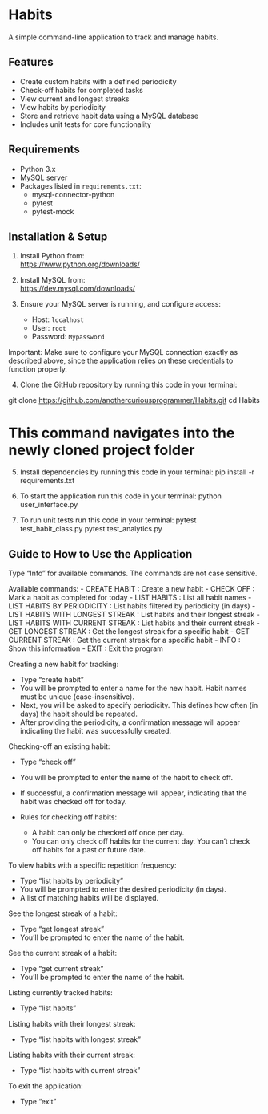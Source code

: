 # Habits

A simple command-line application to track and manage habits.

## Features

- Create custom habits with a defined periodicity
- Check-off habits for completed tasks
- View current and longest streaks
- View habits by periodicity
- Store and retrieve habit data using a MySQL database
- Includes unit tests for core functionality

## Requirements

- Python 3.x
- MySQL server
- Packages listed in `requirements.txt`:
  - mysql-connector-python
  - pytest
  - pytest-mock

## Installation & Setup

1. Install Python from:  
   https://www.python.org/downloads/

2. Install MySQL from:  
   https://dev.mysql.com/downloads/

3. Ensure your MySQL server is running, and configure access:
   - Host: `localhost`
   - User: `root`
   - Password: `Mypassword` 

Important: Make sure to configure your MySQL connection exactly as described above, since the application relies on these credentials to function properly.

4. Clone the GitHub repository by running this code in your terminal:

git clone https://github.com/anothercuriousprogrammer/Habits.git
cd Habits  
# This command navigates into the newly cloned project folder

5. Install dependencies by running this code in your terminal:
pip install -r requirements.txt

6. To start the application run this code in your terminal:
python user_interface.py

7. To run unit tests run this code in your terminal:
pytest test_habit_class.py
pytest test_analytics.py

## Guide to How to Use the Application

Type “Info” for available commands. The commands are not case sensitive.

Available commands:
                        - CREATE HABIT                     : Create a new habit
                        - CHECK OFF                        : Mark a habit as completed for today
                        - LIST HABITS                      : List all habit names
                        - LIST HABITS BY PERIODICITY       : List habits filtered by periodicity (in days)
                        - LIST HABITS WITH LONGEST STREAK  : List habits and their longest streak
                        - LIST HABITS WITH CURRENT STREAK  : List habits and their current streak
                        - GET LONGEST STREAK               : Get the longest streak for a specific habit
                        - GET CURRENT STREAK               : Get the current streak for a specific habit
                        - INFO                             : Show this information
                        - EXIT                             : Exit the program

Creating a new habit for tracking:
 - Type “create habit”
 - You will be prompted to enter a name for the new habit. Habit names must be unique (case-insensitive).
 - Next, you will be asked to specify periodicity. This defines how often (in days) the habit should be repeated. 
 - After providing the periodicity, a confirmation message will appear indicating the habit was successfully created.

Checking-off an existing habit:
 - Type “check off”
 - You will be prompted to enter the name of the habit to check off. 
 - If successful, a confirmation message will appear, indicating that the habit was checked off for today.

 - Rules for checking off habits:
   - A habit can only be checked off once per day.
   - You can only check off habits for the current day. You can’t check off habits for a past or future date.

To view habits with a specific repetition frequency:
 - Type “list habits by periodicity”
 - You will be prompted to enter the desired periodicity (in days).
 - A list of matching habits will be displayed.

See the longest streak of a habit:
 - Type “get longest streak”
 - You’ll be prompted to enter the name of the habit.

See the current streak of a habit:
 - Type “get current streak”
 - You’ll be prompted to enter the name of the habit.

Listing currently tracked habits:
 - Type “list habits”

Listing habits with their longest streak:
 - Type “list habits with longest streak”

Listing habits with their current streak:
 - Type “list habits with current streak”

To exit the application:
 - Type “exit”
